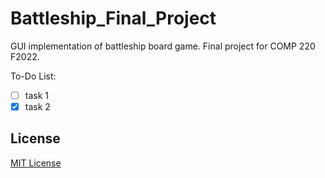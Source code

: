 # Battleship_Final_Project

GUI implementation of battleship board game.  Final project for COMP 220 F2022.

To-Do List:
- [ ] task 1
- [x] task 2

## License

[MIT License](LICENSE)
